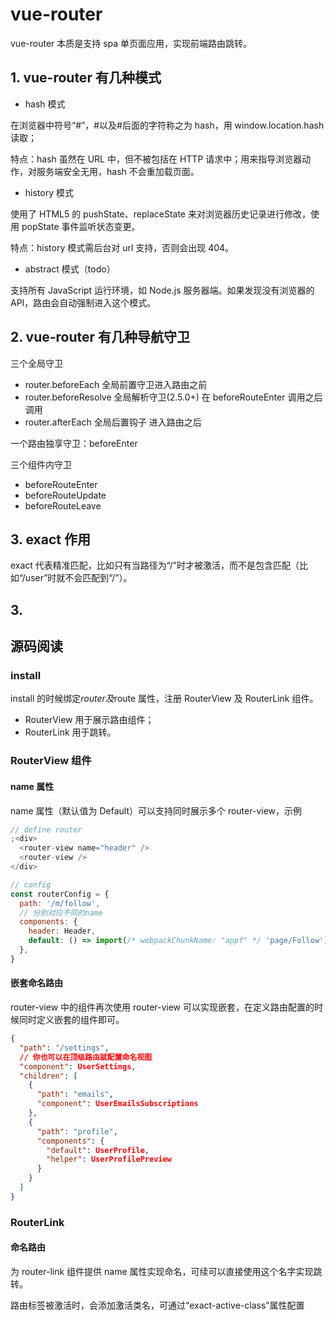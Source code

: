 # vue-router

vue-router 本质是支持 spa 单页面应用，实现前端路由跳转。

## 1. vue-router 有几种模式

- hash 模式

在浏览器中符号“#”，#以及#后面的字符称之为 hash，用 window.location.hash 读取；

特点：hash 虽然在 URL 中，但不被包括在 HTTP 请求中；用来指导浏览器动作，对服务端安全无用，hash 不会重加载页面。

- history 模式

使用了 HTML5 的 pushState、replaceState 来对浏览器历史记录进行修改，使用 popState 事件监听状态变更。

特点：history 模式需后台对 url 支持，否则会出现 404。

- abstract 模式（todo）

支持所有 JavaScript 运行环境，如 Node.js 服务器端。如果发现没有浏览器的 API，路由会自动强制进入这个模式。

## 2. vue-router 有几种导航守卫

三个全局守卫

- router.beforeEach 全局前置守卫进入路由之前
- router.beforeResolve 全局解析守卫(2.5.0+) 在 beforeRouteEnter 调用之后调用
- router.afterEach 全局后置钩子 进入路由之后

一个路由独享守卫：beforeEnter

三个组件内守卫

- beforeRouteEnter
- beforeRouteUpdate
- beforeRouteLeave

## 3. exact 作用

exact 代表精准匹配，比如<router-link to="/" exact></router-link>只有当路径为“/”时才被激活，而不是包含匹配（比如“/user”时就不会匹配到“/”）。

## 3.

## 源码阅读

### install

install 的时候绑定$router及$route 属性，注册 RouterView 及 RouterLink 组件。

- RouterView 用于展示路由组件；
- RouterLink 用于跳转。

### RouterView 组件

#### name 属性

name 属性（默认值为 Default）可以支持同时展示多个 router-view，示例

```javascript
// define router
;<div>
  <router-view name="header" />
  <router-view />
</div>

// config
const routerConfig = {
  path: '/m/follow',
  // 分别对应不同的name
  components: {
    header: Header,
    default: () => import(/* webpackChunkName: "appf" */ 'page/Follow'),
  },
}
```

#### 嵌套命名路由

router-view 中的组件再次使用 router-view 可以实现嵌套，在定义路由配置的时候同时定义嵌套的组件即可。

```json
{
  "path": "/settings",
  // 你也可以在顶级路由就配置命名视图
  "component": UserSettings,
  "children": [
    {
      "path": "emails",
      "component": UserEmailsSubscriptions
    },
    {
      "path": "profile",
      "components": {
        "default": UserProfile,
        "helper": UserProfilePreview
      }
    }
  ]
}
```

### RouterLink

#### 命名路由

为 router-link 组件提供 name 属性实现命名，可续可以直接使用这个名字实现跳转。

路由标签被激活时，会添加激活类名，可通过“exact-active-class”属性配置
